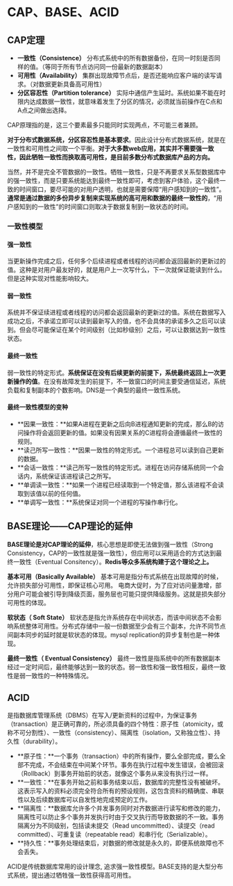 # CAP、BASE、ACID

## CAP定理

- **一致性（Consistence）**
  分布式系统中的所有数据备份，在同一时刻是否同样的值。（等同于所有节点访问同一份最新的数据副本）
- **可用性（Availability）**
  集群出现故障节点后，是否还能响应客户端的读写请求。（对数据更新具备高可用性）
- **分区容忍性（Partition tolerance）**
  实际中通信产生延时。系统如果不能在时限内达成数据一致性，就意味着发生了分区的情况，必须就当前操作在C点和A点之间做出选择。

CAP原理指的是，这三个要素最多只能同时实现两点，不可能三者兼顾。

**对于分布式数据系统，分区容忍性是基本要求**。因此设计分布式数据系统，就是在一致性和可用性之间取一个平衡。**对于大多数web应用，其实并不需要强一致性，因此牺牲一致性而换取高可用性，是目前多数分布式数据库产品的方向。**

当然，并不是完全不管数据的一致性。牺牲一致性，只是不再要求关系型数据库中的强一致性，而是只要系统能达到最终一致性即可，考虑到客户体验，这个最终一致的时间窗口，要尽可能的对用户透明，也就是需要保障“用户感知到的一致性”。**通常是通过数据的多份异步复制来实现系统的高可用和数据的最终一致性的**，“用户感知到的一致性”的时间窗口则取决于数据复制到一致状态的时间。

### 一致性模型

#### 强一致性

当更新操作完成之后，任何多个后续进程或者线程的访问都会返回最新的更新过的值。这种是对用户最友好的，就是用户上一次写什么，下一次就保证能读到什么。但是这种实现对性能影响较大。

#### 弱一致性

系统并不保证续进程或者线程的访问都会返回最新的更新过的值。系统在数据写入成功之后，不承诺立即可以读到最新写入的值，也不会具体的承诺多久之后可以读到。但会尽可能保证在某个时间级别（比如秒级别）之后，可以让数据达到一致性状态。

#### 最终一致性

弱一致性的特定形式。**系统保证在没有后续更新的前提下，系统最终返回上一次更新操作的值**。在没有故障发生的前提下，不一致窗口的时间主要受通信延迟，系统负载和复制副本的个数影响。DNS是一个典型的最终一致性系统。

#### 最终一致性模型的变种

- **因果一致性：**如果A进程在更新之后向B进程通知更新的完成，那么B的访问操作将会返回更新的值。如果没有因果关系的C进程将会遵循最终一致性的规则。
- **读己所写一致性：**因果一致性的特定形式。一个进程总可以读到自己更新的数据。
- **会话一致性：**读己所写一致性的特定形式。进程在访问存储系统同一个会话内，系统保证该进程读己之所写。
- **单调读一致性：**如果一个进程已经读取到一个特定值，那么该进程不会读取到该值以前的任何值。
- **单调写一致性：**系统保证对同一个进程的写操作串行化。

## BASE理论——CAP理论的延伸

**BASE理论是对CAP理论的延伸**，核心思想是即使无法做到强一致性（Strong Consistency，CAP的一致性就是强一致性），但应用可以采用适合的方式达到最终一致性（Eventual Consitency）。**Redis等众多系统构建于这个理论之上。**

**基本可用（Basically Available）**
基本可用是指分布式系统在出现故障的时候，允许损失部分可用性，即保证核心可用。
电商大促时，为了应对访问量激增，部分用户可能会被引导到降级页面，服务层也可能只提供降级服务。这就是损失部分可用性的体现。

**软状态（ Soft State）**
软状态是指允许系统存在中间状态，而该中间状态不会影响系统整体可用性。分布式存储中一般一份数据至少会有三个副本，允许不同节点间副本同步的延时就是软状态的体现。mysql replication的异步复制也是一种体现。

**最终一致性（ Eventual Consistency）**
最终一致性是指系统中的所有数据副本经过一定时间后，最终能够达到一致的状态。弱一致性和强一致性相反，最终一致性是弱一致性的一种特殊情况。

## ACID

是指数据库管理系统（DBMS）在写入/更新资料的过程中，为保证事务（transaction）是正确可靠的，所必须具备的四个特性：原子性（atomicity，或称不可分割性）、一致性（consistency）、隔离性（isolation，又称独立性）、持久性（durability）。

- **原子性：**一个事务（transaction）中的所有操作，要么全部完成，要么全部不完成，不会结束在中间某个环节。事务在执行过程中发生错误，会被回滚（Rollback）到事务开始前的状态，就像这个事务从来没有执行过一样。
- **一致性：**在事务开始之前和事务结束以后，数据库的完整性没有被破坏。这表示写入的资料必须完全符合所有的预设规则，这包含资料的精确度、串联性以及后续数据库可以自发性地完成预定的工作。
- **隔离性：**数据库允许多个并发事务同时对齐数据进行读写和修改的能力，隔离性可以防止多个事务并发执行时由于交叉执行而导致数据的不一致。事务隔离分为不同级别，包括读未提交（Read uncommitted）、读提交（read committed）、可重复读（repeatable read）和串行化（Serializable）。
- **持久性：**事务处理结束后，对数据的修改就是永久的，即便系统故障也不会丢失。

ACID是传统数据库常用的设计理念, 追求强一致性模型。BASE支持的是大型分布式系统，提出通过牺牲强一致性获得高可用性。